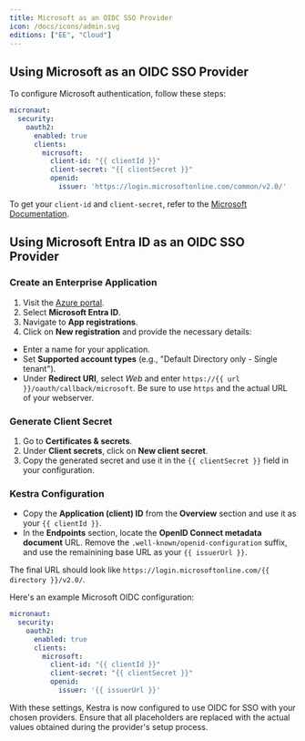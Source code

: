```yaml
---
title: Microsoft as an OIDC SSO Provider
icon: /docs/icons/admin.svg
editions: ["EE", "Cloud"]
---
```


## Using Microsoft as an OIDC SSO Provider

To configure Microsoft authentication, follow these steps:

```yaml
micronaut:
  security:
    oauth2:
      enabled: true
      clients:
        microsoft:
          client-id: "{{ clientId }}"
          client-secret: "{{ clientSecret }}"
          openid:
            issuer: 'https://login.microsoftonline.com/common/v2.0/'
```

To get your `client-id` and `client-secret`, refer to the [Microsoft Documentation](https://learn.microsoft.com/en-us/entra/identity-platform/v2-protocols-oidc).

## Using Microsoft Entra ID as an OIDC SSO Provider

### Create an Enterprise Application

1. Visit the [Azure portal](https://portal.azure.com/).
2. Select **Microsoft Entra ID**.
3. Navigate to **App registrations**.
4. Click on **New registration** and provide the necessary details:
- Enter a name for your application.
- Set **Supported account types** (e.g., "Default Directory only - Single tenant").
- Under **Redirect URI**, select *Web* and enter `https://{{ url }}/oauth/callback/microsoft`. Be sure to use `https` and the actual URL of your webserver.

### Generate Client Secret

1. Go to **Certificates & secrets**.
2. Under **Client secrets**, click on **New client secret**.
3. Copy the generated secret and use it in the `{{ clientSecret }}` field in your configuration.

### Kestra Configuration

- Copy the **Application (client) ID** from the **Overview** section and use it as your `{{ clientId }}`.
- In the **Endpoints** section, locate the **OpenID Connect metadata document** URL. Remove the `.well-known/openid-configuration` suffix, and use the remainining base URL as your `{{ issuerUrl }}`.

The final URL should look like `https://login.microsoftonline.com/{{ directory }}/v2.0/`.

Here's an example Microsoft OIDC configuration:

```yaml
micronaut:
  security:
    oauth2:
      enabled: true
      clients:
        microsoft:
          client-id: "{{ clientId }}"
          client-secret: "{{ clientSecret }}"
          openid:
            issuer: '{{ issuerUrl }}'
```

With these settings, Kestra is now configured to use OIDC for SSO with your chosen providers. Ensure that all placeholders are replaced with the actual values obtained during the provider's setup process.
